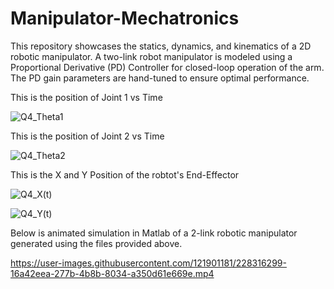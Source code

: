 # Manipulator-Mechatronics
This repository showcases the statics, dynamics, and kinematics of a 2D robotic manipulator.
A two-link robot manipulator is modeled using a Proportional Derivative (PD) Controller for closed-loop operation of the arm. The PD gain parameters are hand-tuned to ensure optimal performance. 

This is the position of Joint 1 vs Time

![Q4_Theta1](https://user-images.githubusercontent.com/121901181/228431387-209df7f1-5b48-44cf-b15c-abb496460866.jpg)

This is the position of Joint 2 vs Time

![Q4_Theta2](https://user-images.githubusercontent.com/121901181/228431723-f153676e-acd9-4552-bc5e-1c42826e21b9.jpg)

This is the X and Y Position of the robtot's End-Effector

![Q4_X(t)](https://user-images.githubusercontent.com/121901181/229015370-22af2d7b-42b6-4fab-b200-bbb16fcea3dc.jpg)

![Q4_Y(t)](https://user-images.githubusercontent.com/121901181/229015377-0ca50144-8a05-4c01-8a1f-b7c7d1867fc4.jpg)

Below is animated simulation in Matlab of a 2-link robotic manipulator generated using the files provided above.

https://user-images.githubusercontent.com/121901181/228316299-16a42eea-277b-4b8b-8034-a350d61e669e.mp4
